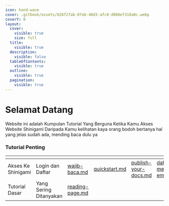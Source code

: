 ```yaml
---
icon: hand-wave
cover: .gitbook/assets/826f27ab-07eb-48d3-afc8-d006ef318a0c.webp
coverY: 0
layout:
  cover:
    visible: true
    size: full
  title:
    visible: true
  description:
    visible: false
  tableOfContents:
    visible: true
  outline:
    visible: true
  pagination:
    visible: true
---
```


# Selamat Datang

Website ini adalah Kumpulan Tutorial Yang Berguna Ketika Kamu Akses Website Shinigami Daripada Kamu kelihatan kaya orang bodoh bertanya hal yang jelas sudah ada, mending baca dulu ya

### Tutorial  Penting

<table data-view="cards"><thead><tr><th></th><th></th><th data-type="content-ref"></th><th data-type="content-ref"></th><th data-type="content-ref"></th><th data-type="content-ref"></th><th data-hidden data-card-cover data-type="files"></th><th data-hidden></th><th data-hidden data-card-target data-type="content-ref"></th></tr></thead><tbody><tr><td>Akses Ke Shinigami</td><td>Login dan Daftar</td><td><a href="akses-shinigami/wajib-baca.md">wajib-baca.md</a></td><td><a href="akses-shinigami/quickstart.md">quickstart.md</a></td><td><a href="akses-shinigami/publish-your-docs.md">publish-your-docs.md</a></td><td><a href="akses-shinigami/daftar-menggunakan-email.md">daftar-menggunakan-email.md</a></td><td></td><td></td><td><a href="akses-shinigami/quickstart.md">quickstart.md</a></td></tr><tr><td>Tutorial Dasar</td><td>Yang Sering Ditanyakan</td><td><a href="tutorial-dasar/reading-page.md">reading-page.md</a></td><td></td><td></td><td></td><td></td><td></td><td></td></tr></tbody></table>
